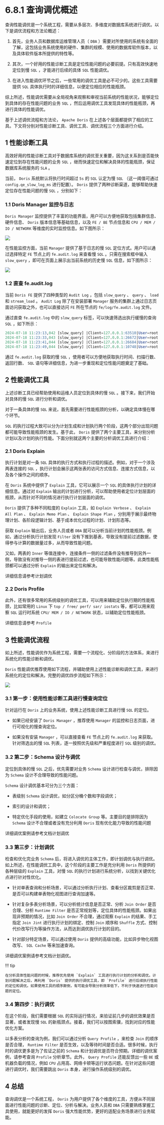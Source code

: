 # 6.8.1 查询调优概述

查询性能调优是一个系统工程，需要从多层次、多维度对数据库系统进行调优。以下是调优流程和方法论概述：

1. 首先，业务人员和数据库运维管理人员（ `DBA` ）需要对所使用的系统有全面的了解，这包括业务系统使用的硬件、集群的规模、使用的数据库软件版本，以及具体软件版本所提供的特性等。

2. 其次，一个好用的性能诊断工具是定位性能问题的必要前提。只有高效快速地定位到慢 `SQL` ，才能进行后续的具体 `SQL` 性能调优。

3. 在进入性能调优环节之后，一些常用的调优工具是必不可少的。这些工具需要提供 `SQL` 具体执行时的详细信息，以便定位相应的性能瓶颈。

综上所述，性能调优需要从全局视角来观察和审视当前系统的性能状况，能够定位到具体的存在性能问题的业务 `SQL` ，然后运用调优工具发现具体的性能瓶颈，再进行具体的性能调优。

基于上述调优流程和方法论， `Apache Doris` 在上述各个层面都提供了相应的工具。下文将分别对性能诊断工具、调优工具、调优流程三个方面进行介绍。

## 1 性能诊断工具

高效好用的性能诊断工具对于数据库系统的调优至关重要，因为这关系到是否能快速定位到存在性能问题的业务 `SQL` ，继而快速定位和解决具体的性能瓶颈，保证数据库系统服务的 `SLA` 。

当前， `Doris` 系统默认将执行时间超过 `5s` 的 `SQL` 认定为慢 `SQL` （这一阈值可通过 `config.qe_slow_log_ms` 进行配置）。 `Doris` 提供了两种诊断渠道，能够帮助快速定位存在性能问题的慢 `SQL` ，分别如下：

### 1.1 Doris Manager 监控与日志

`Doris Manager` 监控提供了丰富的功能界面，用户可以方便地获取包括集群信息、硬件信息、 `Doris` 版本信息等基础信息，以及 `FE / BE` 节点信息和 `CPU / MEM / IO / NETWORK` 等维度的实时监控信息。如下图所示：

![](../../../../../assets/images/Doris/doris-manage-trace-log-1-ba4bd1f72784bc57c4e604e3653f018e.png)

在性能监控方面，当前 `Manager` 提供了基于日志的慢 `SQL` 定位方式。用户可以通过选择特定 `FE` 节点上的 `fe.audit.log` 来查看慢 `SQL` 。只需在搜索框中输入 `slow_query` ，即可在页面上展示出当前系统的历史慢 `SQL` 信息，如下图所示：

![](../../../../../assets/images/Doris/doris-manage-trace-log-2-4fea8cd5ea110510eca737115b1a2d77.png)

### 1.2 直查 fe.audit.log

当前 `Doris FE` 提供了四种类型的 `Audit Log` ，包括 `slow_query` 、 `query` 、 `load` 和 `stream_load` 。 `Audit Log` 除了在安装部署 `Manager` 服务的集群上通过日志页面访问获取之外，也可以直接访问 `FE` 所在节点的 `fe/log/fe.audit.log` 文件。

通过直查 `fe.audit.log` 中的 `slow_query` 标签，可以快速筛选出执行缓慢的查询 `SQL` ，如下所示：

```sql
2024-07-18 11:23:13,042 [slow_query] |Client=127.0.0.1:63510|User=root|Ctl=internal|Db=tpch_sf1000|State=EOF|ErrorCode=0|ErrorMessage=|Time(ms)=11603|ScanBytes=236667379712|ScanRows=13649979418|ReturnRows=100|StmtId=1689|QueryId=91ff336304f14182-9ca537eee75b3856|IsQuery=true|isNereids=true|feIp=172.21.0.10|Stmt=select     c_name,     c_custkey,     o_orderkey,     o_orderdate,     o_totalprice,     sum(l_quantity) from     customer,     orders,     lineitem where     o_orderkey  in  (         select             l_orderkey         from             lineitem         group  by             l_orderkey  having                 sum(l_quantity)  >  300     )     and  c_custkey  =  o_custkey     and  o_orderkey  =  l_orderkey group  by     c_name,     c_custkey,     o_orderkey,     o_orderdate,     o_totalprice order  by     o_totalprice  desc,     o_orderdate limit  100|CpuTimeMS=918556|ShuffleSendBytes=3267419|ShuffleSendRows=89668|SqlHash=b4e1de9f251214a30188180f37907f7d|peakMemoryBytes=38720935552|SqlDigest=d41d8cd98f00b204e9800998ecf8427e|cloudClusterName=UNKNOWN|TraceId=|WorkloadGroup=normal|FuzzyVariables=|scanBytesFromLocalStorage=0|scanBytesFromRemoteStorage=0
2024-07-18 11:23:33,043 [slow_query] |Client=127.0.0.1:26672|User=root|Ctl=internal|Db=tpch_sf1000|State=EOF|ErrorCode=0|ErrorMessage=|Time(ms)=8978|ScanBytes=334985555968|ScanRows=10717654374|ReturnRows=100|StmtId=1815|QueryId=6e1fae453cb04d9a-b1e5f94d9cea1885|IsQuery=true|isNereids=true|feIp=172.21.0.10|Stmt=select     s_name,     count(*) as numwait from     supplier,     lineitem l1,     orders,     nation where     s_suppkey = l1.l_suppkey     and o_orderkey = l1.l_orderkey     and o_orderstatus = 'F'     and l1.l_receiptdate > l1.l_commitdate     and exists (         select             *         from             lineitem l2         where                 l2.l_orderkey = l1.l_orderkey           and l2.l_suppkey <> l1.l_suppkey     )     and not exists (         select             *         from             lineitem l3         where                 l3.l_orderkey = l1.l_orderkey           and l3.l_suppkey <> l1.l_suppkey           and l3.l_receiptdate > l3.l_commitdate     )     and s_nationkey = n_nationkey     and n_name = 'SAUDI ARABIA' group by     s_name order by     numwait desc,     s_name limit 100|CpuTimeMS=990127|ShuffleSendBytes=59208164|ShuffleSendRows=3651504|SqlHash=f8a30e4182d72cce3eff6cb385005b1f|peakMemoryBytes=10495660672|SqlDigest=d41d8cd98f00b204e9800998ecf8427e|cloudClusterName=UNKNOWN|TraceId=|WorkloadGroup=normal|FuzzyVariables=|scanBytesFromLocalStorage=0|scanBytesFromRemoteStorage=0
2024-07-18 11:23:41,044 [slow_query] |Client=127.0.0.1:26684|User=root|Ctl=internal|Db=tpch_sf1000|State=EOF|ErrorCode=0|ErrorMessage=|Time(ms)=8514|ScanBytes=334986551296|ScanRows=10717654374|ReturnRows=100|StmtId=1833|QueryId=4f91483464ce4aa8-beeed7dcb8675bc8|IsQuery=true|isNereids=true|feIp=172.21.0.10|Stmt=select     s_name,     count(*) as numwait from     supplier,     lineitem l1,     orders,     nation where     s_suppkey = l1.l_suppkey     and o_orderkey = l1.l_orderkey     and o_orderstatus = 'F'     and l1.l_receiptdate > l1.l_commitdate     and exists (         select             *from             lineitem l2         where                 l2.l_orderkey = l1.l_orderkey           and l2.l_suppkey <> l1.l_suppkey     )     and not exists (         select*         from             lineitem l3         where                 l3.l_orderkey = l1.l_orderkey           and l3.l_suppkey <> l1.l_suppkey           and l3.l_receiptdate > l3.l_commitdate     )     and s_nationkey = n_nationkey     and n_name = 'SAUDI ARABIA' group by     s_name order by     numwait desc,     s_name limit 100|CpuTimeMS=925841|ShuffleSendBytes=59223190|ShuffleSendRows=3651602|SqlHash=f8a30e4182d72cce3eff6cb385005b1f|peakMemoryBytes=10505123104|SqlDigest=d41d8cd98f00b204e9800998ecf8427e|cloudClusterName=UNKNOWN|TraceId=|WorkloadGroup=normal|FuzzyVariables=|scanBytesFromLocalStorage=0|scanBytesFromRemoteStorage=0
2024-07-18 11:23:49,044 [slow_query] |Client=127.0.0.1:10748|User=root|Ctl=internal|Db=tpch_sf1000|State=EOF|ErrorCode=0|ErrorMessage=|Time(ms)=8660|ScanBytes=334987673600|ScanRows=10717654374|ReturnRows=100|StmtId=1851|QueryId=4599cb1bab204f80-ac430dd78b45e3da|IsQuery=true|isNereids=true|feIp=172.21.0.10|Stmt=select     s_name,     count(*) as numwait from     supplier,     lineitem l1,     orders,     nation where     s_suppkey = l1.l_suppkey     and o_orderkey = l1.l_orderkey     and o_orderstatus = 'F'     and l1.l_receiptdate > l1.l_commitdate     and exists (         select*         from             lineitem l2         where                 l2.l_orderkey = l1.l_orderkey           and l2.l_suppkey <> l1.l_suppkey     )     and not exists (         select             *         from             lineitem l3         where                 l3.l_orderkey = l1.l_orderkey           and l3.l_suppkey <> l1.l_suppkey           and l3.l_receiptdate > l3.l_commitdate     )     and s_nationkey = n_nationkey     and n_name = 'SAUDI ARABIA' group by     s_name order by     numwait desc,     s_name limit 100|CpuTimeMS=932664|ShuffleSendBytes=59223178|ShuffleSendRows=3651991|SqlHash=f8a30e4182d72cce3eff6cb385005b1f|peakMemoryBytes=10532849344|SqlDigest=d41d8cd98f00b204e9800998ecf8427e|cloudClusterName=UNKNOWN|TraceId=|WorkloadGroup=normal|FuzzyVariables=|scanBytesFromLocalStorage=0|scanBytesFromRemoteStorage=0
```

通过 `fe.audit.log` 获取的慢 `SQL` ，使用者可以方便地获取执行时间、扫描行数、返回行数、 `SQL` 语句等详细信息，为进一步重现和定位性能问题奠定了基础。

## 2 性能调优工具

上述诊断工具已经帮助使用和运维人员定位到具体的慢 `SQL` 。接下来，我们开始对具体的慢 `SQL` 进行分析和调优。

对于一条具体的慢 `SQL` 来说，首先需要进行性能瓶颈的分析，以确定具体慢在哪个环节。

`SQL` 的执行过程大致可以分为计划生成和计划执行两个阶段，这两个部分出现问题都可能导致性能瓶颈的发生。基于此， `Doris` 提供了两个主要工具，来分别分析计划以及计划的执行性能。下面分别就这两个主要的分析调优工具进行介绍：

### 2.1 Doris Explain

执行计划是对一条 `SQL` 具体的执行方式和执行过程的描述。例如，对于一个涉及两表连接的 `SQL` ，执行计划会展示这两张表的访问方式信息、连接方式信息，以及各个操作之间的顺序。

在 `Doris` 系统中提供了 `Explain` 工具，它可以展示一个 `SQL` 的具体执行计划的详细信息。通过对 `Explain` 输出的计划进行分析，可以帮助使用者定位计划层面的瓶颈，从而针对不同的情况进行执行计划层面的调优。

`Doris` 提供了多种不同粒度的 `Explain` 工具，如 `Explain Verbose` 、 `Explain All Plan` 、 `Explain Memo Plan` 、 `Explain Shape Plan` ，分别用于展示最终物理计划、各阶段逻辑计划、基于成本优化过程的计划、计划形态等。

获取 `Explain` 输出后，业务人员或者 `DBA` 就可以分析当前计划的性能瓶颈。例如，通过分析执行计划发现 `Filter` 没有下推到基表，导致没有提前过滤数据，使得参与计算的数据量过多，从而导致性能问题。

又如，两表的 `Inner` 等值连接中，连接条件一侧的过滤条件没有推导到另外一侧，导致没有对推导一侧的表进行提前过滤，也可能导致性能问题等。此类性能瓶颈都可以通过分析 `Explain` 的输出来定位和解决。

详细信息请参考计划调优

### 2.2 Doris Profile

此外，还有很多常用的系统级别的调优工具，可以用来辅助定位执行期的性能瓶颈，比如常用的 `Linux` 下 `top / free/ perf/ sar/ iostats` 等，都可以用来观察 `SQL` 运行时系统 `CPU/ MEM / IO / NETWORK` 状态，以辅助定位性能瓶颈。

详细信息请参考 `Profile`

## 3 性能调优流程

如上所述，性能调优作为系统工程，需要一个流程化、分阶段的方法体系，来进行系统化的性能诊断和调优。

`Doris` 性能调优推荐使用如下流程，并辅助使用上述性能诊断和调优工具，来进行系统化的定位和解决。完整的调优四步流程如下所示：

![](../../../../../assets/images/Doris/query-tuning-steps-78b9a475a9dfec9ea7d20834161b3727.jpg)

### 3.1 第一步：使用性能诊断工具进行慢查询定位

针对运行在 `Doris` 上的业务系统，使用上述性能诊断工具进行慢 `SQL` 的定位。

* 如果已经安装了 `Doris Manager` ，推荐使用 `Manager` 的监控和日志页面，进行可视化的慢查询定位。

* 如果没有安装 `Manager` ，可以直接查看 `FE` 节点上的 `fe.audit.log` 来获取。针对筛选出的慢 `SQL` 列表，逐一按照优先级和严重程度进行 `SQL` 级别的调优。

### 3.2 第二步：Schema 设计与调优

定位到具体的慢 `SQL` 之后，优先需要对业务 `Schema` 设计进行检查与调优，排除因为 `Schema` 设计不合理导致的性能问题。

`Schema` 设计调优基本可分为三个方面：

* 表级别 `Schema` 设计调优，如分区分桶个数和字段调优；

* 索引的设计和调优；

* 特定优化手段的使用，如建立 `Colocate Group` 等。主要目的是排除因为 `Schema` 设计不合理或者没有充分利用 `Doris` 现有优化能力导致的性能问题

详细调优案例请参考文档计划调优

### 3.3 第三步：计划调优

检查和优化完业务 `Schema` 后，将进入调优的主体工作，即计划调优与执行调优。如上所述，在性能调优工具中，这个阶段的主要工作是充分利用 `Doris` 所提供的各种层级的 `Explain` 工具，对慢 `SQL` 的执行计划进行系统分析，以找到关键优化点进行针对性优化。

* 针对单表查询和分析场景，可以通过分析执行计划、查看分区裁剪是否正常、是否可以构建单表物化视图进行查询加速等。

* 针对复杂多表分析场景，可以分析统计信息是否正常、分析 `Join Order` 是否合理、分析 `Runtime Filter` 是否正常规划等，定位具体的性能瓶颈。如果出现非预期的情况，比如 `Join Order` 不合理，通过观察 `Explain` 的结果、手工指定 `Join Jint` 进行执行计划的绑定、控制 `Join` 顺序和 `Shuffle` 方式、控制代价改写行为等操作方法，从而达到调优执行计划的目的。

* 针对部分特定场景，可以通过使用 `Doris` 提供的高级功能，比如异步物化视图改写、 `SQL Cache` 等来加速查询。

详细调优案例请参考文档计划调优。

!!! tip

    在分析具体性能问题的时候，推荐优先使用 `Explain` 工具进行执行计划的分析和调优。计划问题解决之后，再利用 `Doris` 提供的执行调优工具，即 `Profile` 进行后续执行性能的定位和调优。如果使用工具的顺序颠倒，有可能会导致分析效率低下，不利于快速进行性能问题的定位。

### 3.4 第四步：执行调优

在这个阶段，我们需要根据 `SQL` 的实际运行情况，来验证前几步的调优效果是否显著，或者发现慢 `SQL` 的新瓶颈点。接着，我们可以按图索骥，找到对应的性能优化方案。

以多表分析的查询为例，我们可以通过分析 `Query Profile` ，来检查 `Join` 的顺序是否合理， `Runtime Filter` 是否生效，以及等待时间是否合适。很多时候，执行时的调优更多是为了佐证之前的 `Schema` 和计划调优是否符合预期。详细的调优案例，请参考查询 `Profile` 分析章节。此外， `Query Profile` 还能反馈出一些 `BE` 或机器负载的情况，例如 `CPU` 占用高、网络卡顿等运行状态问题。在针对这些问题进行调优时，我们需要跳出 `Doris` 本身，进行操作系统级别的调优。

## 4 总结

查询调优是一个系统工程， `Doris` 为用户提供了各个维度的工具，方便从不同层面进行性能问题的诊断、定位、分析与解决。业务人员和 `DBA` 只需要熟练掌握工具使用，就能更好的发挥 `Doris` 强大性能优势，更好的适配业务场景进行业务赋能。
